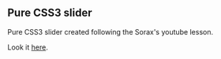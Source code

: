 ## Pure CSS3 slider

Pure CSS3 slider created following the Sorax's youtube lesson.

Look it [here](https://ashiyan.github.io/first_css_slider/).
